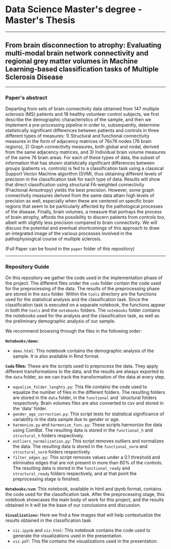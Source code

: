 # Data Science Master's degree - Master's Thesis

***

<h2>From brain disconnection to atrophy: Evaluating multi-modal brain network connectivity and regional 
grey matter volumes in Machine Learning-based classification tasks
of Multiple Sclerosis Disease</h2>

***

<h3>Paper's abstract</h3>

Departing from sets of brain connectivity data obtained from 147 multiple sclerosis (MS)
patients and 18 healthy volunteer control subjects, we first describe the demographic characteristics of the sample, and then we implement a pre-processing pipeline in order to, subsequently,
determine statistically significant differences between patients and controls in three different
types of measures: 1) Structural and functional connectivity measures in the form of adjacency
matrices of 76x76 nodes (76 brain regions), 2) Graph connectivity measures, both global and
nodal, derived from the same adjacency matrices, and 3) Individual brain volume measures
of the same 76 brain areas. For each of these types of data, the subset of information that
has shown statistically significant differences between groups (patients vs. controls) is fed to a
classification task using a classical Support Vector Machine algorithm (SVM), thus obtaining
different levels of precision in the classification task for each type of data. Results will show that
direct classification using structural FA-weighted connectivity (Fractional Anisotropy) yields
the best precision. However, some graph connectivity measures derived from the same data
attain high levels of precision as well, especially when these are centered on specific brain regions
that seem to be particularly affected by the pathological processes of the disease. Finally, brain
volumes, a measure that portrays the process of brain atrophy, affords the possibility to discern
patients from controls too, albeit with slightly less precision compared to brain connectivity.
We will discuss the potential and eventual shortcomings of this approach to draw an integrated
image of the various processes involved in the pathophysiogical course of multiple sclerosis.

(Full Paper can be found in the `paper` folder of this repository)

***

<h3>Repository Guide</h3>

On this repository we gather the code used in the implementation phase of the project.
The different files under the `code` folder contain the code used for the preprocessing of the data. The results
of the preprocessing phase are stored in the `data` folder.
Within the `tools` directory are the functions used for the statistical analysis and the classification task.
Since the classification task is executed on a separate notebook, the functions appear in both the `tools` 
and the `notebooks` folders.
The `notebooks` folder contains the notebooks used for the analysis and the classification task, as well as the 
preliminary demographic analysis of our sample.

We recommend browsing through the files in the following order:

**`Notebooks/demo`:**
- `demo.html`: This notebook contains the demographic analysis of the sample. It is also available in Rmd format.

**`Code` files:**
These are the scripts used to preprocess the data. They apply different transformations to the data, 
and the results are always exported to the `data` folder, so we can track the transformation of the data
at every step.
- `equalize_folder_lenghts.py`: This file contains the code used to equalize the number of files in the different folders. The
resulting folders are stored in the `data` folder, in the `functional` and `structural folders respectively.
Brain volumes files are also converted to csv and stored in the 'data' folder.
- `gender_age_correction.py`: This script tests for statistical significance of variability in the data sample
due to gender or age.
- `harmonize.py` and `harmonize_func.py`: These scripts harmonize the data using ComBat. The resulting data is stored in the
`functional_h` and `structural_h` folders respectively.
- `outliers_normalization.py`: This script removes outliers and normalizes the data. The resulting data is stored in the
`functional_norm` and `structural_norm` folders respectively.
- `filter_edges.py`: This script removes values under a 0.1 threshold and eliminates edges that are not present in more than 60% of the controls.
The resulting data is stored in the `functional_ready` and `structural_ready` folders respectively, and at that point
the preprocessing stage is finished.

**`Notebooks/svm`:** This notebook, available in html and ipynb format,
contains the code used for the classification task. After the preprocessing stage,
this notebook showcases the main body of work for this project, and the results obtained in it
will be the base of our conclusions and discussion.

**`Visualizations`:** Here we find a few images that will help contextualize the results obtained in the classification task.
- `viz.ipynb` and `viz.html`: This notebook contains the code used to generate the visualizations used in the presentation.
- `viz.pdf`: This file contains the visualizations used in the presentation.








